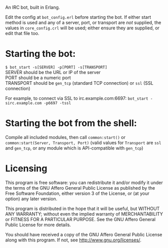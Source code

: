 An IRC bot, built in Erlang.

Edit the config at `bot_config.erl` before starting the bot.
If either start method is used and any of a server, port, or transport are *not* supplied, the values in `core_config.crl` will be used; either ensure they are supplied, or edit that file too.

# Starting the bot:
`$ bot_start -s[SERVER] -p[PORT] -s[TRANSPORT]`  
SERVER should be the URL or IP of the server  
PORT should be a numeric port  
TRANSPORT should be `gen_tcp` (standard TCP connection) or `ssl` (SSL connection)

For example, to connect via SSL to irc.example.com:6697: `bot_start -sirc.example.com -p6697 -tssl`

# Starting the bot from the shell:
Compile all included modules, then call `common:start()` or `common:start(Server, Transport, Port)` (valid values for `Transport` are `ssl` and `gen_tcp`, or any module which is API-compatible with `gen_tcp`)

# Licensing

This program is free software: you can redistribute it and/or modify it under the terms of the GNU Affero General Public License as published by the Free Software Foundation, either version 3 of the License, or (at your option) any later version.

This program is distributed in the hope that it will be useful, but WITHOUT ANY WARRANTY; without even the implied warranty of MERCHANTABILITY or FITNESS FOR A PARTICULAR PURPOSE.  See the GNU Affero General Public License for more details.

You should have received a copy of the GNU Affero General Public License along with this program.  If not, see <http://www.gnu.org/licenses/>.
